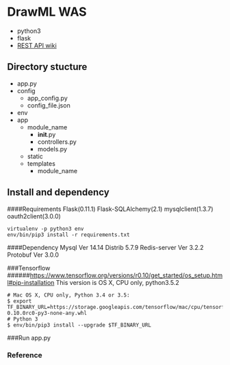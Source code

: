 # DrawML WAS
 * python3
 * flask
 * [REST API wiki](https://github.com/DrawML/was-flask/wiki/REST-API)

## Directory stucture
* app.py
* config
    * app_config.py
    * config_file.json
* env
* app
    * module_name
        * __init__.py
        * controllers.py
        * models.py
    * static
    * templates
        * module_name

## Install and dependency
####Requirements
Flask(0.11.1)
Flask-SQLAlchemy(2.1)
mysqlclient(1.3.7)
oauth2client(3.0.0)

    virtualenv -p python3 env
    env/bin/pip3 install -r requirements.txt

####Dependency
Mysql Ver 14.14 Distrib 5.7.9
Redis-server Ver 3.2.2
Protobuf Ver 3.0.0

###Tensorflow
######https://www.tensorflow.org/versions/r0.10/get_started/os_setup.html#pip-installation
This version is OS X, CPU only, python3.5.2

    # Mac OS X, CPU only, Python 3.4 or 3.5:
    $ export TF_BINARY_URL=https://storage.googleapis.com/tensorflow/mac/cpu/tensorflow-0.10.0rc0-py3-none-any.whl
    # Python 3
    $ env/bin/pip3 install --upgrade $TF_BINARY_URL


###Run
    app.py
### Reference

